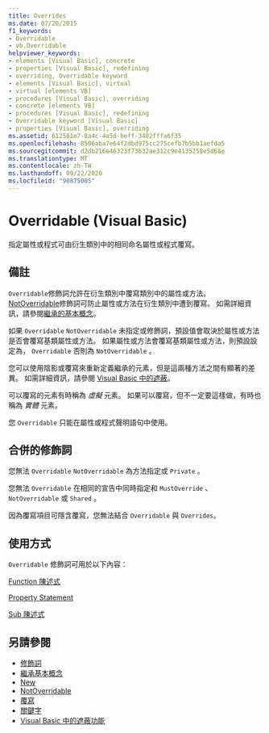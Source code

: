 ```yaml
---
title: Overrides
ms.date: 07/20/2015
f1_keywords:
- Overridable
- vb.Overridable
helpviewer_keywords:
- elements [Visual Basic], concrete
- properties [Visual Basic], redefining
- overriding, Overridable keyword
- elements [Visual Basic], virtual
- virtual [elements VB]
- procedures [Visual Basic], overriding
- concrete [elements VB]
- procedures [Visual Basic], redefining
- Overridable keyword [Visual Basic]
- properties [Visual Basic], overriding
ms.assetid: 612581e7-8a4c-4a5d-beff-3402fffa6f35
ms.openlocfilehash: 8506aba7e64f2dbd975cc275cefb7b5bb1aefda5
ms.sourcegitcommit: d2db216e46323f73b32ae312c9e4135258e5d68e
ms.translationtype: MT
ms.contentlocale: zh-TW
ms.lasthandoff: 09/22/2020
ms.locfileid: "90875005"
---
```

# <a name="overridable-visual-basic"></a>Overridable (Visual Basic)

指定屬性或程式可由衍生類別中的相同命名屬性或程式覆寫。  
  
## <a name="remarks"></a>備註  

 `Overridable`修飾詞允許在衍生類別中覆寫類別中的屬性或方法。 [NotOverridable](notoverridable.md)修飾詞可防止屬性或方法在衍生類別中遭到覆寫。  如需詳細資訊，請參閱[繼承的基本概念](../../programming-guide/language-features/objects-and-classes/inheritance-basics.md)。  
  
 如果 `Overridable` `NotOverridable` 未指定或修飾詞，預設值會取決於屬性或方法是否會覆寫基類屬性或方法。 如果屬性或方法會覆寫基類屬性或方法，則預設設定為， `Overridable` 否則為 `NotOverridable` 。  
  
 您可以使用陰影或覆寫來重新定義繼承的元素，但是這兩種方法之間有顯著的差異。 如需詳細資訊，請參閱 [Visual Basic 中的遮蔽](../../programming-guide/language-features/declared-elements/shadowing.md)。  
  
 可以覆寫的元素有時稱為 *虛擬* 元素。 如果可以覆寫，但不一定要這樣做，有時也稱為 *實體* 元素。  
  
 您 `Overridable` 只能在屬性或程式聲明語句中使用。  
  
## <a name="combined-modifiers"></a>合併的修飾詞  

 您無法 `Overridable` `NotOverridable` 為方法指定或 `Private` 。  
  
 您無法 `Overridable` 在相同的宣告中同時指定和 `MustOverride` 、 `NotOverridable` 或 `Shared` 。  
  
 因為覆寫項目可隱含覆寫，您無法結合 `Overridable` 與 `Overrides`。  
  
## <a name="usage"></a>使用方式  

 `Overridable` 修飾詞可用於以下內容：  
  
 [Function 陳述式](../statements/function-statement.md)  
  
 [Property Statement](../statements/property-statement.md)  
  
 [Sub 陳述式](../statements/sub-statement.md)  
  
## <a name="see-also"></a>另請參閱

- [修飾詞](index.md)
- [繼承基本概念](../../programming-guide/language-features/objects-and-classes/inheritance-basics.md)
- [New](mustoverride.md)
- [NotOverridable](notoverridable.md)
- [覆寫](overrides.md)
- [關鍵字](../keywords/index.md)
- [Visual Basic 中的遮蔽功能](../../programming-guide/language-features/declared-elements/shadowing.md)
